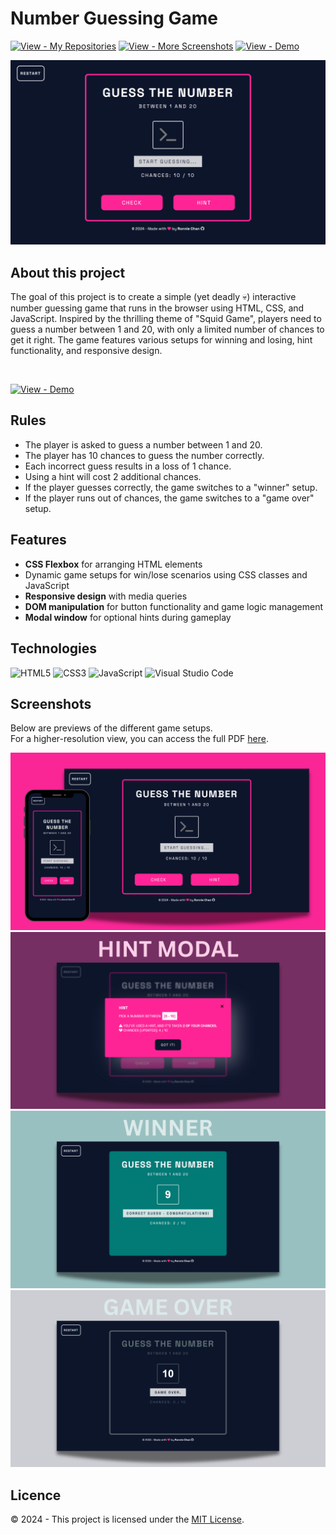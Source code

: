 # Number Guessing Game

[![View - My Repositories](https://img.shields.io/badge/View-My_Repositories-brown?logo=GitHub)](https://github.com/chanronnie?tab=repositories)
[![View - More Screenshots](https://img.shields.io/badge/View-More_Screenshots-037a76?logo=GitHub)](./images)
[![View - Demo ](https://img.shields.io/badge/View-Demo-ff0096)](https://chanronnie.github.io/number-guessing-game/)

<img src="./images/game-preview.png" alt = "Game-Preview">

## About this project

The goal of this project is to create a simple (yet deadly 💀) interactive number guessing game that runs in the browser using HTML, CSS, and JavaScript. Inspired by the thrilling theme of "Squid Game", players need to guess a number between 1 and 20, with only a limited number of chances to get it right. The game features various setups for winning and losing, hint functionality, and responsive design.

<br>

[![View - Demo ](https://img.shields.io/badge/View-Demo-ff0096?style=for-the-badge)](https://chanronnie.github.io/number-guessing-game)

## Rules

- The player is asked to guess a number between 1 and 20.
- The player has 10 chances to guess the number correctly.
- Each incorrect guess results in a loss of 1 chance.
- Using a hint will cost 2 additional chances.
- If the player guesses correctly, the game switches to a "winner" setup.
- If the player runs out of chances, the game switches to a "game over" setup.

## Features

- **CSS Flexbox** for arranging HTML elements
- Dynamic game setups for win/lose scenarios using CSS classes and JavaScript
- **Responsive design** with media queries
- **DOM manipulation** for button functionality and game logic management
- **Modal window** for optional hints during gameplay

## Technologies

![HTML5](https://img.shields.io/badge/html5-%23E34F26.svg?style=for-the-badge&logo=html5&logoColor=white) ![CSS3](https://img.shields.io/badge/css3-%231572B6.svg?style=for-the-badge&logo=css3&logoColor=white) ![JavaScript](https://img.shields.io/badge/javascript-%23323330.svg?style=for-the-badge&logo=javascript&logoColor=%23F7DF1E) ![Visual Studio Code](https://img.shields.io/badge/Visual%20Studio%20Code-0078d7.svg?style=for-the-badge&logo=visual-studio-code&logoColor=white)

## Screenshots

Below are previews of the different game setups. <br>
For a higher-resolution view, you can access the full PDF [here](./images/number-guessing-screenshots.pdf).

![default-setup](./images/default-setup.png)
![hint-setup](./images/hint-setup.png)
![winner-setup](./images/winner-setup.png)
![game-over-setup](./images/game-over-setup.png)

## Licence

&copy; 2024 - This project is licensed under the [MIT License](./LICENSE).
